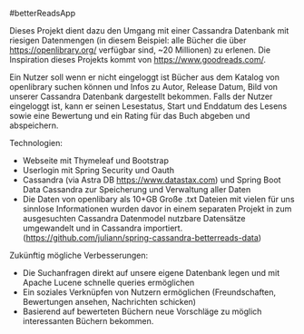 #betterReadsApp 

Dieses Projekt dient dazu den Umgang mit einer Cassandra Datenbank mit riesigen Datenmengen (in diesem Beispiel: alle Bücher die über https://openlibrary.org/ verfügbar sind, ~20 Millionen) zu erlenen. Die Inspiration dieses Projekts kommt von https://www.goodreads.com/.

Ein Nutzer soll wenn er nicht eingeloggt ist Bücher aus dem Katalog von openlibrary suchen können und Infos zu Autor, Release Datum, Bild von unserer Cassandra Datenbank dargestellt bekommen. Falls der Nutzer eingeloggt ist, kann er seinen Lesestatus, Start und Enddatum des Lesens sowie eine Bewertung und ein Rating für das Buch abgeben und abspeichern.

Technologien:
-	Webseite mit Thymeleaf und Bootstrap
-	Userlogin mit Spring Security und Oauth
-	Cassandra (via Astra DB https://www.datastax.com) und Spring Boot Data Cassandra zur Speicherung und Verwaltung aller Daten
-	Die Daten von openlibary als 10+GB Große .txt Dateien mit vielen für uns sinnlose Informationen wurden davor in einem separaten Projekt in zum ausgesuchten Cassandra Datenmodel nutzbare Datensätze umgewandelt und in Cassandra importiert. (https://github.com/juliann/spring-cassandra-betterreads-data)

Zukünftig mögliche Verbesserungen:
-	Die Suchanfragen direkt auf unsere eigene Datenbank legen und mit Apache Lucene schnelle queries ermöglichen
-	Ein soziales Verknüpfen von Nutzern ermöglichen (Freundschaften, Bewertungen ansehen, Nachrichten schicken)
-	Basierend auf bewerteten Büchern neue Vorschläge zu möglich interessanten Büchern bekommen.
